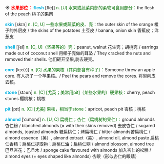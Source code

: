 ☀ <font color="red">**水果部位：**</font>
<font color="sky blue">**flesh**</font> [fleʃ] 
<font color="rgb(227, 108, 9)">n. [U] 水果或蔬菜内部的柔软可食用部分：</font>the flesh of the peach 桃子的果肉

<font color="sky blue">**skin**</font> [skɪn] 
<font color="rgb(227, 108, 9)">n. [C, U] 一些水果或蔬菜的皮、壳：</font>the outer skin of the orange 橙子的外层皮 / the skins of the potatoes 土豆皮 / banana, onion skin 香蕉皮；洋葱皮
            
<font color="sky blue">**shell**</font> [ʃel]
<font color="rgb(227, 108, 9)">n. [C, U]（坚果等的）壳：</font>peanut, walnut 花生壳；胡桃壳 / earrings made out of coconut shell 用椰子壳做的耳坠 / They cracked the nuts and removed their shells. 他们砸开坚果,剥去硬壳。         

<font color="sky blue">**core**</font> [kɔ:(r)]
<font color="rgb(227, 108, 9)">n. [C] 水果的果核（其内部含有种子）：</font>Someone threw an apple core. 有人扔了一个苹果核。/ Peel the pears and remove the cores. 将梨削皮去核。

<font color="sky blue">**stone**</font> [stəʊn] 
<font color="rgb(227, 108, 9)">n. [C] [尤英；美常用pit]（某些水果的）硬果核：</font>cherry, peach stones 樱桃核；桃核
           
<font color="sky blue">**pit**</font> [pɪt]
<font color="rgb(227, 108, 9)">n. [C] [尤美] 果核，相当于stone：</font>apricot, peach pit 杏核；桃核
           
<font color="sky blue">**almond**</font> [ˈɑ:mənd]
<font color="rgb(227, 108, 9)">n. [U, C] 扁桃仁；杏仁（扁桃树的果仁）：</font>ground almonds 杏仁粉 / blanched almonds (= with their skins removed) 去皮杏仁 / sugared almonds, toasted almonds 糖扁桃仁；烤扁桃仁 / bitter almonds苦扁桃仁 / almond essence（英）, almond extract（美）, almond oil, almond paste 扁桃仁香精；扁桃仁提取物；扁桃仁油；扁桃仁糊 / almond blossom, almond tree 巴旦杏花；巴旦木 / sponge cake flavoured with almonds 加入杏仁的松糕 / almond eyes (= eyes shaped like almonds) 杏眼（形似杏仁的眼睛）
